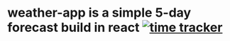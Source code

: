 # weather-app is a simple 5-day forecast build in react [![time tracker](https://wakatime.com/badge/github/krylowicz/weather-app.svg)](https://wakatime.com/badge/github/krylowicz/weather-app)


